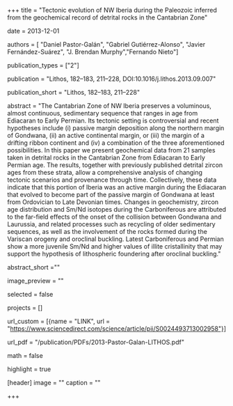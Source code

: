 +++ 
title = "Tectonic evolution of NW Iberia during the Paleozoic inferred from the geochemical record of detrital rocks in the Cantabrian Zone"

date = 2013-12-01

authors = [ "Daniel Pastor-Galán", "Gabriel Gutiérrez-Alonso", "Javier Fernández-Suárez", "J. Brendan Murphy","Fernando Nieto"]

publication_types = ["2"]

publication = "Lithos, 182–183, 211–228, DOI:10.1016/j.lithos.2013.09.007"

publication_short = "Lithos, 182–183, 211–228"

abstract = "The Cantabrian Zone of NW Iberia preserves a voluminous, almost continuous, sedimentary sequence that ranges in age from Ediacaran to Early Permian. Its tectonic setting is controversial and recent hypotheses include (i) passive margin deposition along the northern margin of Gondwana, (ii) an active continental margin, or (iii) the margin of a drifting ribbon continent and (iv) a combination of the three aforementioned possibilities. In this paper we present geochemical data from 21 samples taken in detrital rocks in the Cantabrian Zone from Ediacaran to Early Permian age. The results, together with previously published detrital zircon ages from these strata, allow a comprehensive analysis of changing tectonic scenarios and provenance through time. Collectively, these data indicate that this portion of Iberia was an active margin during the Ediacaran that evolved to become part of the passive margin of Gondwana at least from Ordovician to Late Devonian times. Changes in geochemistry, zircon age distribution and Sm/Nd isotopes during the Carboniferous are attributed to the far-field effects of the onset of the collision between Gondwana and Laurussia, and related processes such as recycling of older sedimentary sequences, as well as the involvement of the rocks formed during the Variscan orogeny and oroclinal buckling. Latest Carboniferous and Permian show a more juvenile Sm/Nd and higher values of illite cristallinity that may support the hypothesis of lithospheric foundering after oroclinal buckling."

abstract_short =""

image_preview = ""

selected = false

projects = []

url_custom = [{name = "LINK", url = "https://www.sciencedirect.com/science/article/pii/S0024493713002958"}]

url_pdf = "/publication/PDFs/2013-Pastor-Galan-LITHOS.pdf"

math = false

highlight = true

[header]
image = ""
caption = ""

+++
